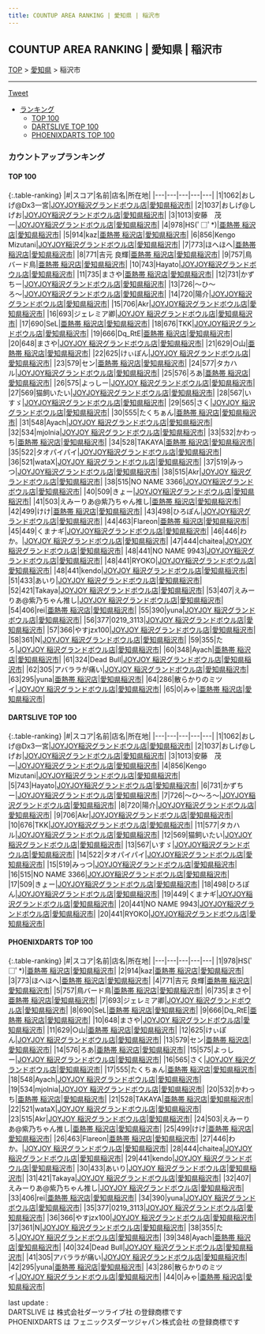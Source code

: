 ```yaml
---
title: COUNTUP AREA RANKING | 愛知県 | 稲沢市
---
```

## COUNTUP AREA RANKING | 愛知県 | 稲沢市

[TOP](/darts/rank/) > [愛知県](/darts/rank/愛知県/) > 稲沢市

___

<a href="https://twitter.com/share?ref_src=twsrc%5Etfw" data-text="COUNTUP AREA RANKING | 愛知県稲沢市" class="twitter-share-button" data-hashtags="DARTSLIVE,PHOENIXDARTS,darts,ダーツ" data-show-count="false">Tweet</a>

* [ランキング](#カウントアップランキング)
    * [TOP 100](#top-100)
    * [DARTSLIVE TOP 100](#dartslive-top-100)
    * [PHOENIXDARTS TOP 100](#phoenixdarts-top-100)

### カウントアップランキング

#### TOP 100



{:.table-ranking}
|#|スコア|名前|店名|所在地|
|---|---|---|---|---|
|1|1062|<span class="rank-name-dl">おしげ@Dx3一宮</span>|<a href="https://search.dartslive.com/jp/shop/3da6aa97cb5b44edfec1ae84bb28bd87">JOYJOY稲沢グランドボウル店</a>|<a href="/darts/rank/愛知県/稲沢市">愛知県稲沢市</a>|
|2|1037|<span class="rank-name-dl">おしげ@しげお</span>|<a href="https://search.dartslive.com/jp/shop/3da6aa97cb5b44edfec1ae84bb28bd87">JOYJOY稲沢グランドボウル店</a>|<a href="/darts/rank/愛知県/稲沢市">愛知県稲沢市</a>|
|3|1013|<span class="rank-name-dl">安藤　茂一</span>|<a href="https://search.dartslive.com/jp/shop/3da6aa97cb5b44edfec1ae84bb28bd87">JOYJOY稲沢グランドボウル店</a>|<a href="/darts/rank/愛知県/稲沢市">愛知県稲沢市</a>|
|4|978|<span class="rank-name-pd">HS(ﾟ□ﾟ*)</span>|<a href="https://vs.phoenixdarts.com/jp/shop/shopDetailInfo/s_8057?s_seq=8057">亜熱帯 稲沢店</a>|<a href="/darts/rank/愛知県/稲沢市">愛知県稲沢市</a>|
|5|914|<span class="rank-name-pd">kaz</span>|<a href="https://vs.phoenixdarts.com/jp/shop/shopDetailInfo/s_8057?s_seq=8057">亜熱帯 稲沢店</a>|<a href="/darts/rank/愛知県/稲沢市">愛知県稲沢市</a>|
|6|856|<span class="rank-name-dl">Kengo Mizutani</span>|<a href="https://search.dartslive.com/jp/shop/3da6aa97cb5b44edfec1ae84bb28bd87">JOYJOY稲沢グランドボウル店</a>|<a href="/darts/rank/愛知県/稲沢市">愛知県稲沢市</a>|
|7|773|<span class="rank-name-pd">ほへほへ</span>|<a href="https://vs.phoenixdarts.com/jp/shop/shopDetailInfo/s_8057?s_seq=8057">亜熱帯 稲沢店</a>|<a href="/darts/rank/愛知県/稲沢市">愛知県稲沢市</a>|
|8|771|<span class="rank-name-pd">吉元 良輝</span>|<a href="https://vs.phoenixdarts.com/jp/shop/shopDetailInfo/s_8057?s_seq=8057">亜熱帯 稲沢店</a>|<a href="/darts/rank/愛知県/稲沢市">愛知県稲沢市</a>|
|9|757|<span class="rank-name-pd">鳥バード鳥</span>|<a href="https://vs.phoenixdarts.com/jp/shop/shopDetailInfo/s_8057?s_seq=8057">亜熱帯 稲沢店</a>|<a href="/darts/rank/愛知県/稲沢市">愛知県稲沢市</a>|
|10|743|<span class="rank-name-dl">Hayato</span>|<a href="https://search.dartslive.com/jp/shop/3da6aa97cb5b44edfec1ae84bb28bd87">JOYJOY稲沢グランドボウル店</a>|<a href="/darts/rank/愛知県/稲沢市">愛知県稲沢市</a>|
|11|735|<span class="rank-name-pd">まさや</span>|<a href="https://vs.phoenixdarts.com/jp/shop/shopDetailInfo/s_8057?s_seq=8057">亜熱帯 稲沢店</a>|<a href="/darts/rank/愛知県/稲沢市">愛知県稲沢市</a>|
|12|731|<span class="rank-name-dl">かずちー</span>|<a href="https://search.dartslive.com/jp/shop/3da6aa97cb5b44edfec1ae84bb28bd87">JOYJOY稲沢グランドボウル店</a>|<a href="/darts/rank/愛知県/稲沢市">愛知県稲沢市</a>|
|13|726|<span class="rank-name-dl">〜ひ〜ろ〜</span>|<a href="https://search.dartslive.com/jp/shop/3da6aa97cb5b44edfec1ae84bb28bd87">JOYJOY稲沢グランドボウル店</a>|<a href="/darts/rank/愛知県/稲沢市">愛知県稲沢市</a>|
|14|720|<span class="rank-name-dl">陽介</span>|<a href="https://search.dartslive.com/jp/shop/3da6aa97cb5b44edfec1ae84bb28bd87">JOYJOY稲沢グランドボウル店</a>|<a href="/darts/rank/愛知県/稲沢市">愛知県稲沢市</a>|
|15|706|<span class="rank-name-dl">Akr</span>|<a href="https://search.dartslive.com/jp/shop/3da6aa97cb5b44edfec1ae84bb28bd87">JOYJOY稲沢グランドボウル店</a>|<a href="/darts/rank/愛知県/稲沢市">愛知県稲沢市</a>|
|16|693|<span class="rank-name-pd">ジェレミア卿</span>|<a href="https://vs.phoenixdarts.com/jp/shop/shopDetailInfo/s_6507?s_seq=6507">JOYJOY 稲沢グランドボウル店</a>|<a href="/darts/rank/愛知県/稲沢市">愛知県稲沢市</a>|
|17|690|<span class="rank-name-pd">SeL</span>|<a href="https://vs.phoenixdarts.com/jp/shop/shopDetailInfo/s_8057?s_seq=8057">亜熱帯 稲沢店</a>|<a href="/darts/rank/愛知県/稲沢市">愛知県稲沢市</a>|
|18|676|<span class="rank-name-dl">TKK</span>|<a href="https://search.dartslive.com/jp/shop/3da6aa97cb5b44edfec1ae84bb28bd87">JOYJOY稲沢グランドボウル店</a>|<a href="/darts/rank/愛知県/稲沢市">愛知県稲沢市</a>|
|19|666|<span class="rank-name-pd">Dq_RtE</span>|<a href="https://vs.phoenixdarts.com/jp/shop/shopDetailInfo/s_8057?s_seq=8057">亜熱帯 稲沢店</a>|<a href="/darts/rank/愛知県/稲沢市">愛知県稲沢市</a>|
|20|648|<span class="rank-name-pd">まさや</span>|<a href="https://vs.phoenixdarts.com/jp/shop/shopDetailInfo/s_6507?s_seq=6507">JOYJOY 稲沢グランドボウル店</a>|<a href="/darts/rank/愛知県/稲沢市">愛知県稲沢市</a>|
|21|629|<span class="rank-name-pd">○山</span>|<a href="https://vs.phoenixdarts.com/jp/shop/shopDetailInfo/s_8057?s_seq=8057">亜熱帯 稲沢店</a>|<a href="/darts/rank/愛知県/稲沢市">愛知県稲沢市</a>|
|22|625|<span class="rank-name-pd">けぃぽん</span>|<a href="https://vs.phoenixdarts.com/jp/shop/shopDetailInfo/s_6507?s_seq=6507">JOYJOY 稲沢グランドボウル店</a>|<a href="/darts/rank/愛知県/稲沢市">愛知県稲沢市</a>|
|23|579|<span class="rank-name-pd">セン</span>|<a href="https://vs.phoenixdarts.com/jp/shop/shopDetailInfo/s_8057?s_seq=8057">亜熱帯 稲沢店</a>|<a href="/darts/rank/愛知県/稲沢市">愛知県稲沢市</a>|
|24|577|<span class="rank-name-dl">タカハル</span>|<a href="https://search.dartslive.com/jp/shop/3da6aa97cb5b44edfec1ae84bb28bd87">JOYJOY稲沢グランドボウル店</a>|<a href="/darts/rank/愛知県/稲沢市">愛知県稲沢市</a>|
|25|576|<span class="rank-name-pd">ろあ</span>|<a href="https://vs.phoenixdarts.com/jp/shop/shopDetailInfo/s_8057?s_seq=8057">亜熱帯 稲沢店</a>|<a href="/darts/rank/愛知県/稲沢市">愛知県稲沢市</a>|
|26|575|<span class="rank-name-pd">よっしー</span>|<a href="https://vs.phoenixdarts.com/jp/shop/shopDetailInfo/s_6507?s_seq=6507">JOYJOY 稲沢グランドボウル店</a>|<a href="/darts/rank/愛知県/稲沢市">愛知県稲沢市</a>|
|27|569|<span class="rank-name-dl">猫飼いたい</span>|<a href="https://search.dartslive.com/jp/shop/3da6aa97cb5b44edfec1ae84bb28bd87">JOYJOY稲沢グランドボウル店</a>|<a href="/darts/rank/愛知県/稲沢市">愛知県稲沢市</a>|
|28|567|<span class="rank-name-dl">いすゞ</span>|<a href="https://search.dartslive.com/jp/shop/3da6aa97cb5b44edfec1ae84bb28bd87">JOYJOY稲沢グランドボウル店</a>|<a href="/darts/rank/愛知県/稲沢市">愛知県稲沢市</a>|
|29|565|<span class="rank-name-pd">さく</span>|<a href="https://vs.phoenixdarts.com/jp/shop/shopDetailInfo/s_6507?s_seq=6507">JOYJOY 稲沢グランドボウル店</a>|<a href="/darts/rank/愛知県/稲沢市">愛知県稲沢市</a>|
|30|555|<span class="rank-name-pd">たくちぁん</span>|<a href="https://vs.phoenixdarts.com/jp/shop/shopDetailInfo/s_8057?s_seq=8057">亜熱帯 稲沢店</a>|<a href="/darts/rank/愛知県/稲沢市">愛知県稲沢市</a>|
|31|548|<span class="rank-name-pd">Ayach</span>|<a href="https://vs.phoenixdarts.com/jp/shop/shopDetailInfo/s_6507?s_seq=6507">JOYJOY 稲沢グランドボウル店</a>|<a href="/darts/rank/愛知県/稲沢市">愛知県稲沢市</a>|
|32|534|<span class="rank-name-pd">mjolnia</span>|<a href="https://vs.phoenixdarts.com/jp/shop/shopDetailInfo/s_6507?s_seq=6507">JOYJOY 稲沢グランドボウル店</a>|<a href="/darts/rank/愛知県/稲沢市">愛知県稲沢市</a>|
|33|532|<span class="rank-name-pd">かわっち</span>|<a href="https://vs.phoenixdarts.com/jp/shop/shopDetailInfo/s_8057?s_seq=8057">亜熱帯 稲沢店</a>|<a href="/darts/rank/愛知県/稲沢市">愛知県稲沢市</a>|
|34|528|<span class="rank-name-pd">TAKAYA</span>|<a href="https://vs.phoenixdarts.com/jp/shop/shopDetailInfo/s_8057?s_seq=8057">亜熱帯 稲沢店</a>|<a href="/darts/rank/愛知県/稲沢市">愛知県稲沢市</a>|
|35|522|<span class="rank-name-dl">タオパイパイ</span>|<a href="https://search.dartslive.com/jp/shop/3da6aa97cb5b44edfec1ae84bb28bd87">JOYJOY稲沢グランドボウル店</a>|<a href="/darts/rank/愛知県/稲沢市">愛知県稲沢市</a>|
|36|521|<span class="rank-name-pd">wataX</span>|<a href="https://vs.phoenixdarts.com/jp/shop/shopDetailInfo/s_6507?s_seq=6507">JOYJOY 稲沢グランドボウル店</a>|<a href="/darts/rank/愛知県/稲沢市">愛知県稲沢市</a>|
|37|519|<span class="rank-name-dl">みっつ</span>|<a href="https://search.dartslive.com/jp/shop/3da6aa97cb5b44edfec1ae84bb28bd87">JOYJOY稲沢グランドボウル店</a>|<a href="/darts/rank/愛知県/稲沢市">愛知県稲沢市</a>|
|38|515|<span class="rank-name-pd">Akr</span>|<a href="https://vs.phoenixdarts.com/jp/shop/shopDetailInfo/s_6507?s_seq=6507">JOYJOY 稲沢グランドボウル店</a>|<a href="/darts/rank/愛知県/稲沢市">愛知県稲沢市</a>|
|38|515|<span class="rank-name-dl">NO NAME 3366</span>|<a href="https://search.dartslive.com/jp/shop/3da6aa97cb5b44edfec1ae84bb28bd87">JOYJOY稲沢グランドボウル店</a>|<a href="/darts/rank/愛知県/稲沢市">愛知県稲沢市</a>|
|40|509|<span class="rank-name-dl">きょー</span>|<a href="https://search.dartslive.com/jp/shop/3da6aa97cb5b44edfec1ae84bb28bd87">JOYJOY稲沢グランドボウル店</a>|<a href="/darts/rank/愛知県/稲沢市">愛知県稲沢市</a>|
|41|503|<span class="rank-name-pd">えみーりあ@紫乃ちゃん推し</span>|<a href="https://vs.phoenixdarts.com/jp/shop/shopDetailInfo/s_8057?s_seq=8057">亜熱帯 稲沢店</a>|<a href="/darts/rank/愛知県/稲沢市">愛知県稲沢市</a>|
|42|499|<span class="rank-name-pd">けけ</span>|<a href="https://vs.phoenixdarts.com/jp/shop/shopDetailInfo/s_8057?s_seq=8057">亜熱帯 稲沢店</a>|<a href="/darts/rank/愛知県/稲沢市">愛知県稲沢市</a>|
|43|498|<span class="rank-name-dl">ひろぽん</span>|<a href="https://search.dartslive.com/jp/shop/3da6aa97cb5b44edfec1ae84bb28bd87">JOYJOY稲沢グランドボウル店</a>|<a href="/darts/rank/愛知県/稲沢市">愛知県稲沢市</a>|
|44|463|<span class="rank-name-pd">Flareon</span>|<a href="https://vs.phoenixdarts.com/jp/shop/shopDetailInfo/s_8057?s_seq=8057">亜熱帯 稲沢店</a>|<a href="/darts/rank/愛知県/稲沢市">愛知県稲沢市</a>|
|45|449|<span class="rank-name-dl">くまナギ</span>|<a href="https://search.dartslive.com/jp/shop/3da6aa97cb5b44edfec1ae84bb28bd87">JOYJOY稲沢グランドボウル店</a>|<a href="/darts/rank/愛知県/稲沢市">愛知県稲沢市</a>|
|46|446|<span class="rank-name-pd">わか。</span>|<a href="https://vs.phoenixdarts.com/jp/shop/shopDetailInfo/s_6507?s_seq=6507">JOYJOY 稲沢グランドボウル店</a>|<a href="/darts/rank/愛知県/稲沢市">愛知県稲沢市</a>|
|47|444|<span class="rank-name-pd">chaitea</span>|<a href="https://vs.phoenixdarts.com/jp/shop/shopDetailInfo/s_6507?s_seq=6507">JOYJOY 稲沢グランドボウル店</a>|<a href="/darts/rank/愛知県/稲沢市">愛知県稲沢市</a>|
|48|441|<span class="rank-name-dl">NO NAME 9943</span>|<a href="https://search.dartslive.com/jp/shop/3da6aa97cb5b44edfec1ae84bb28bd87">JOYJOY稲沢グランドボウル店</a>|<a href="/darts/rank/愛知県/稲沢市">愛知県稲沢市</a>|
|48|441|<span class="rank-name-dl">RYOKO</span>|<a href="https://search.dartslive.com/jp/shop/3da6aa97cb5b44edfec1ae84bb28bd87">JOYJOY稲沢グランドボウル店</a>|<a href="/darts/rank/愛知県/稲沢市">愛知県稲沢市</a>|
|48|441|<span class="rank-name-pd">kendo</span>|<a href="https://vs.phoenixdarts.com/jp/shop/shopDetailInfo/s_6507?s_seq=6507">JOYJOY 稲沢グランドボウル店</a>|<a href="/darts/rank/愛知県/稲沢市">愛知県稲沢市</a>|
|51|433|<span class="rank-name-pd">あいり</span>|<a href="https://vs.phoenixdarts.com/jp/shop/shopDetailInfo/s_6507?s_seq=6507">JOYJOY 稲沢グランドボウル店</a>|<a href="/darts/rank/愛知県/稲沢市">愛知県稲沢市</a>|
|52|421|<span class="rank-name-pd">Takaya</span>|<a href="https://vs.phoenixdarts.com/jp/shop/shopDetailInfo/s_6507?s_seq=6507">JOYJOY 稲沢グランドボウル店</a>|<a href="/darts/rank/愛知県/稲沢市">愛知県稲沢市</a>|
|53|407|<span class="rank-name-pd">えみーりあ@紫乃ちゃん推し</span>|<a href="https://vs.phoenixdarts.com/jp/shop/shopDetailInfo/s_6507?s_seq=6507">JOYJOY 稲沢グランドボウル店</a>|<a href="/darts/rank/愛知県/稲沢市">愛知県稲沢市</a>|
|54|406|<span class="rank-name-pd">rei</span>|<a href="https://vs.phoenixdarts.com/jp/shop/shopDetailInfo/s_8057?s_seq=8057">亜熱帯 稲沢店</a>|<a href="/darts/rank/愛知県/稲沢市">愛知県稲沢市</a>|
|55|390|<span class="rank-name-pd">yuna</span>|<a href="https://vs.phoenixdarts.com/jp/shop/shopDetailInfo/s_6507?s_seq=6507">JOYJOY 稲沢グランドボウル店</a>|<a href="/darts/rank/愛知県/稲沢市">愛知県稲沢市</a>|
|56|377|<span class="rank-name-pd">0219_3113</span>|<a href="https://vs.phoenixdarts.com/jp/shop/shopDetailInfo/s_6507?s_seq=6507">JOYJOY 稲沢グランドボウル店</a>|<a href="/darts/rank/愛知県/稲沢市">愛知県稲沢市</a>|
|57|366|<span class="rank-name-pd">やすjzx100</span>|<a href="https://vs.phoenixdarts.com/jp/shop/shopDetailInfo/s_6507?s_seq=6507">JOYJOY 稲沢グランドボウル店</a>|<a href="/darts/rank/愛知県/稲沢市">愛知県稲沢市</a>|
|58|361|<span class="rank-name-pd">N</span>|<a href="https://vs.phoenixdarts.com/jp/shop/shopDetailInfo/s_6507?s_seq=6507">JOYJOY 稲沢グランドボウル店</a>|<a href="/darts/rank/愛知県/稲沢市">愛知県稲沢市</a>|
|59|355|<span class="rank-name-pd">たろ</span>|<a href="https://vs.phoenixdarts.com/jp/shop/shopDetailInfo/s_6507?s_seq=6507">JOYJOY 稲沢グランドボウル店</a>|<a href="/darts/rank/愛知県/稲沢市">愛知県稲沢市</a>|
|60|348|<span class="rank-name-pd">Ayach</span>|<a href="https://vs.phoenixdarts.com/jp/shop/shopDetailInfo/s_8057?s_seq=8057">亜熱帯 稲沢店</a>|<a href="/darts/rank/愛知県/稲沢市">愛知県稲沢市</a>|
|61|324|<span class="rank-name-pd">Dead Bull</span>|<a href="https://vs.phoenixdarts.com/jp/shop/shopDetailInfo/s_6507?s_seq=6507">JOYJOY 稲沢グランドボウル店</a>|<a href="/darts/rank/愛知県/稲沢市">愛知県稲沢市</a>|
|62|305|<span class="rank-name-pd">アバララが痛い</span>|<a href="https://vs.phoenixdarts.com/jp/shop/shopDetailInfo/s_6507?s_seq=6507">JOYJOY 稲沢グランドボウル店</a>|<a href="/darts/rank/愛知県/稲沢市">愛知県稲沢市</a>|
|63|295|<span class="rank-name-pd">yuna</span>|<a href="https://vs.phoenixdarts.com/jp/shop/shopDetailInfo/s_8057?s_seq=8057">亜熱帯 稲沢店</a>|<a href="/darts/rank/愛知県/稲沢市">愛知県稲沢市</a>|
|64|286|<span class="rank-name-pd">散らかりのミツイ</span>|<a href="https://vs.phoenixdarts.com/jp/shop/shopDetailInfo/s_6507?s_seq=6507">JOYJOY 稲沢グランドボウル店</a>|<a href="/darts/rank/愛知県/稲沢市">愛知県稲沢市</a>|
|65|0|<span class="rank-name-pd">みゃ</span>|<a href="https://vs.phoenixdarts.com/jp/shop/shopDetailInfo/s_8057?s_seq=8057">亜熱帯 稲沢店</a>|<a href="/darts/rank/愛知県/稲沢市">愛知県稲沢市</a>|


#### DARTSLIVE TOP 100



{:.table-ranking}
|#|スコア|名前|店名|所在地|
|---|---|---|---|---|
|1|1062|<span class="rank-name-dl">おしげ@Dx3一宮</span>|<a href="https://search.dartslive.com/jp/shop/3da6aa97cb5b44edfec1ae84bb28bd87">JOYJOY稲沢グランドボウル店</a>|<a href="/darts/rank/愛知県/稲沢市">愛知県稲沢市</a>|
|2|1037|<span class="rank-name-dl">おしげ@しげお</span>|<a href="https://search.dartslive.com/jp/shop/3da6aa97cb5b44edfec1ae84bb28bd87">JOYJOY稲沢グランドボウル店</a>|<a href="/darts/rank/愛知県/稲沢市">愛知県稲沢市</a>|
|3|1013|<span class="rank-name-dl">安藤　茂一</span>|<a href="https://search.dartslive.com/jp/shop/3da6aa97cb5b44edfec1ae84bb28bd87">JOYJOY稲沢グランドボウル店</a>|<a href="/darts/rank/愛知県/稲沢市">愛知県稲沢市</a>|
|4|856|<span class="rank-name-dl">Kengo Mizutani</span>|<a href="https://search.dartslive.com/jp/shop/3da6aa97cb5b44edfec1ae84bb28bd87">JOYJOY稲沢グランドボウル店</a>|<a href="/darts/rank/愛知県/稲沢市">愛知県稲沢市</a>|
|5|743|<span class="rank-name-dl">Hayato</span>|<a href="https://search.dartslive.com/jp/shop/3da6aa97cb5b44edfec1ae84bb28bd87">JOYJOY稲沢グランドボウル店</a>|<a href="/darts/rank/愛知県/稲沢市">愛知県稲沢市</a>|
|6|731|<span class="rank-name-dl">かずちー</span>|<a href="https://search.dartslive.com/jp/shop/3da6aa97cb5b44edfec1ae84bb28bd87">JOYJOY稲沢グランドボウル店</a>|<a href="/darts/rank/愛知県/稲沢市">愛知県稲沢市</a>|
|7|726|<span class="rank-name-dl">〜ひ〜ろ〜</span>|<a href="https://search.dartslive.com/jp/shop/3da6aa97cb5b44edfec1ae84bb28bd87">JOYJOY稲沢グランドボウル店</a>|<a href="/darts/rank/愛知県/稲沢市">愛知県稲沢市</a>|
|8|720|<span class="rank-name-dl">陽介</span>|<a href="https://search.dartslive.com/jp/shop/3da6aa97cb5b44edfec1ae84bb28bd87">JOYJOY稲沢グランドボウル店</a>|<a href="/darts/rank/愛知県/稲沢市">愛知県稲沢市</a>|
|9|706|<span class="rank-name-dl">Akr</span>|<a href="https://search.dartslive.com/jp/shop/3da6aa97cb5b44edfec1ae84bb28bd87">JOYJOY稲沢グランドボウル店</a>|<a href="/darts/rank/愛知県/稲沢市">愛知県稲沢市</a>|
|10|676|<span class="rank-name-dl">TKK</span>|<a href="https://search.dartslive.com/jp/shop/3da6aa97cb5b44edfec1ae84bb28bd87">JOYJOY稲沢グランドボウル店</a>|<a href="/darts/rank/愛知県/稲沢市">愛知県稲沢市</a>|
|11|577|<span class="rank-name-dl">タカハル</span>|<a href="https://search.dartslive.com/jp/shop/3da6aa97cb5b44edfec1ae84bb28bd87">JOYJOY稲沢グランドボウル店</a>|<a href="/darts/rank/愛知県/稲沢市">愛知県稲沢市</a>|
|12|569|<span class="rank-name-dl">猫飼いたい</span>|<a href="https://search.dartslive.com/jp/shop/3da6aa97cb5b44edfec1ae84bb28bd87">JOYJOY稲沢グランドボウル店</a>|<a href="/darts/rank/愛知県/稲沢市">愛知県稲沢市</a>|
|13|567|<span class="rank-name-dl">いすゞ</span>|<a href="https://search.dartslive.com/jp/shop/3da6aa97cb5b44edfec1ae84bb28bd87">JOYJOY稲沢グランドボウル店</a>|<a href="/darts/rank/愛知県/稲沢市">愛知県稲沢市</a>|
|14|522|<span class="rank-name-dl">タオパイパイ</span>|<a href="https://search.dartslive.com/jp/shop/3da6aa97cb5b44edfec1ae84bb28bd87">JOYJOY稲沢グランドボウル店</a>|<a href="/darts/rank/愛知県/稲沢市">愛知県稲沢市</a>|
|15|519|<span class="rank-name-dl">みっつ</span>|<a href="https://search.dartslive.com/jp/shop/3da6aa97cb5b44edfec1ae84bb28bd87">JOYJOY稲沢グランドボウル店</a>|<a href="/darts/rank/愛知県/稲沢市">愛知県稲沢市</a>|
|16|515|<span class="rank-name-dl">NO NAME 3366</span>|<a href="https://search.dartslive.com/jp/shop/3da6aa97cb5b44edfec1ae84bb28bd87">JOYJOY稲沢グランドボウル店</a>|<a href="/darts/rank/愛知県/稲沢市">愛知県稲沢市</a>|
|17|509|<span class="rank-name-dl">きょー</span>|<a href="https://search.dartslive.com/jp/shop/3da6aa97cb5b44edfec1ae84bb28bd87">JOYJOY稲沢グランドボウル店</a>|<a href="/darts/rank/愛知県/稲沢市">愛知県稲沢市</a>|
|18|498|<span class="rank-name-dl">ひろぽん</span>|<a href="https://search.dartslive.com/jp/shop/3da6aa97cb5b44edfec1ae84bb28bd87">JOYJOY稲沢グランドボウル店</a>|<a href="/darts/rank/愛知県/稲沢市">愛知県稲沢市</a>|
|19|449|<span class="rank-name-dl">くまナギ</span>|<a href="https://search.dartslive.com/jp/shop/3da6aa97cb5b44edfec1ae84bb28bd87">JOYJOY稲沢グランドボウル店</a>|<a href="/darts/rank/愛知県/稲沢市">愛知県稲沢市</a>|
|20|441|<span class="rank-name-dl">NO NAME 9943</span>|<a href="https://search.dartslive.com/jp/shop/3da6aa97cb5b44edfec1ae84bb28bd87">JOYJOY稲沢グランドボウル店</a>|<a href="/darts/rank/愛知県/稲沢市">愛知県稲沢市</a>|
|20|441|<span class="rank-name-dl">RYOKO</span>|<a href="https://search.dartslive.com/jp/shop/3da6aa97cb5b44edfec1ae84bb28bd87">JOYJOY稲沢グランドボウル店</a>|<a href="/darts/rank/愛知県/稲沢市">愛知県稲沢市</a>|


#### PHOENIXDARTS TOP 100



{:.table-ranking}
|#|スコア|名前|店名|所在地|
|---|---|---|---|---|
|1|978|<span class="rank-name-pd">HS(ﾟ□ﾟ*)</span>|<a href="https://vs.phoenixdarts.com/jp/shop/shopDetailInfo/s_8057?s_seq=8057">亜熱帯 稲沢店</a>|<a href="/darts/rank/愛知県/稲沢市">愛知県稲沢市</a>|
|2|914|<span class="rank-name-pd">kaz</span>|<a href="https://vs.phoenixdarts.com/jp/shop/shopDetailInfo/s_8057?s_seq=8057">亜熱帯 稲沢店</a>|<a href="/darts/rank/愛知県/稲沢市">愛知県稲沢市</a>|
|3|773|<span class="rank-name-pd">ほへほへ</span>|<a href="https://vs.phoenixdarts.com/jp/shop/shopDetailInfo/s_8057?s_seq=8057">亜熱帯 稲沢店</a>|<a href="/darts/rank/愛知県/稲沢市">愛知県稲沢市</a>|
|4|771|<span class="rank-name-pd">吉元 良輝</span>|<a href="https://vs.phoenixdarts.com/jp/shop/shopDetailInfo/s_8057?s_seq=8057">亜熱帯 稲沢店</a>|<a href="/darts/rank/愛知県/稲沢市">愛知県稲沢市</a>|
|5|757|<span class="rank-name-pd">鳥バード鳥</span>|<a href="https://vs.phoenixdarts.com/jp/shop/shopDetailInfo/s_8057?s_seq=8057">亜熱帯 稲沢店</a>|<a href="/darts/rank/愛知県/稲沢市">愛知県稲沢市</a>|
|6|735|<span class="rank-name-pd">まさや</span>|<a href="https://vs.phoenixdarts.com/jp/shop/shopDetailInfo/s_8057?s_seq=8057">亜熱帯 稲沢店</a>|<a href="/darts/rank/愛知県/稲沢市">愛知県稲沢市</a>|
|7|693|<span class="rank-name-pd">ジェレミア卿</span>|<a href="https://vs.phoenixdarts.com/jp/shop/shopDetailInfo/s_6507?s_seq=6507">JOYJOY 稲沢グランドボウル店</a>|<a href="/darts/rank/愛知県/稲沢市">愛知県稲沢市</a>|
|8|690|<span class="rank-name-pd">SeL</span>|<a href="https://vs.phoenixdarts.com/jp/shop/shopDetailInfo/s_8057?s_seq=8057">亜熱帯 稲沢店</a>|<a href="/darts/rank/愛知県/稲沢市">愛知県稲沢市</a>|
|9|666|<span class="rank-name-pd">Dq_RtE</span>|<a href="https://vs.phoenixdarts.com/jp/shop/shopDetailInfo/s_8057?s_seq=8057">亜熱帯 稲沢店</a>|<a href="/darts/rank/愛知県/稲沢市">愛知県稲沢市</a>|
|10|648|<span class="rank-name-pd">まさや</span>|<a href="https://vs.phoenixdarts.com/jp/shop/shopDetailInfo/s_6507?s_seq=6507">JOYJOY 稲沢グランドボウル店</a>|<a href="/darts/rank/愛知県/稲沢市">愛知県稲沢市</a>|
|11|629|<span class="rank-name-pd">○山</span>|<a href="https://vs.phoenixdarts.com/jp/shop/shopDetailInfo/s_8057?s_seq=8057">亜熱帯 稲沢店</a>|<a href="/darts/rank/愛知県/稲沢市">愛知県稲沢市</a>|
|12|625|<span class="rank-name-pd">けぃぽん</span>|<a href="https://vs.phoenixdarts.com/jp/shop/shopDetailInfo/s_6507?s_seq=6507">JOYJOY 稲沢グランドボウル店</a>|<a href="/darts/rank/愛知県/稲沢市">愛知県稲沢市</a>|
|13|579|<span class="rank-name-pd">セン</span>|<a href="https://vs.phoenixdarts.com/jp/shop/shopDetailInfo/s_8057?s_seq=8057">亜熱帯 稲沢店</a>|<a href="/darts/rank/愛知県/稲沢市">愛知県稲沢市</a>|
|14|576|<span class="rank-name-pd">ろあ</span>|<a href="https://vs.phoenixdarts.com/jp/shop/shopDetailInfo/s_8057?s_seq=8057">亜熱帯 稲沢店</a>|<a href="/darts/rank/愛知県/稲沢市">愛知県稲沢市</a>|
|15|575|<span class="rank-name-pd">よっしー</span>|<a href="https://vs.phoenixdarts.com/jp/shop/shopDetailInfo/s_6507?s_seq=6507">JOYJOY 稲沢グランドボウル店</a>|<a href="/darts/rank/愛知県/稲沢市">愛知県稲沢市</a>|
|16|565|<span class="rank-name-pd">さく</span>|<a href="https://vs.phoenixdarts.com/jp/shop/shopDetailInfo/s_6507?s_seq=6507">JOYJOY 稲沢グランドボウル店</a>|<a href="/darts/rank/愛知県/稲沢市">愛知県稲沢市</a>|
|17|555|<span class="rank-name-pd">たくちぁん</span>|<a href="https://vs.phoenixdarts.com/jp/shop/shopDetailInfo/s_8057?s_seq=8057">亜熱帯 稲沢店</a>|<a href="/darts/rank/愛知県/稲沢市">愛知県稲沢市</a>|
|18|548|<span class="rank-name-pd">Ayach</span>|<a href="https://vs.phoenixdarts.com/jp/shop/shopDetailInfo/s_6507?s_seq=6507">JOYJOY 稲沢グランドボウル店</a>|<a href="/darts/rank/愛知県/稲沢市">愛知県稲沢市</a>|
|19|534|<span class="rank-name-pd">mjolnia</span>|<a href="https://vs.phoenixdarts.com/jp/shop/shopDetailInfo/s_6507?s_seq=6507">JOYJOY 稲沢グランドボウル店</a>|<a href="/darts/rank/愛知県/稲沢市">愛知県稲沢市</a>|
|20|532|<span class="rank-name-pd">かわっち</span>|<a href="https://vs.phoenixdarts.com/jp/shop/shopDetailInfo/s_8057?s_seq=8057">亜熱帯 稲沢店</a>|<a href="/darts/rank/愛知県/稲沢市">愛知県稲沢市</a>|
|21|528|<span class="rank-name-pd">TAKAYA</span>|<a href="https://vs.phoenixdarts.com/jp/shop/shopDetailInfo/s_8057?s_seq=8057">亜熱帯 稲沢店</a>|<a href="/darts/rank/愛知県/稲沢市">愛知県稲沢市</a>|
|22|521|<span class="rank-name-pd">wataX</span>|<a href="https://vs.phoenixdarts.com/jp/shop/shopDetailInfo/s_6507?s_seq=6507">JOYJOY 稲沢グランドボウル店</a>|<a href="/darts/rank/愛知県/稲沢市">愛知県稲沢市</a>|
|23|515|<span class="rank-name-pd">Akr</span>|<a href="https://vs.phoenixdarts.com/jp/shop/shopDetailInfo/s_6507?s_seq=6507">JOYJOY 稲沢グランドボウル店</a>|<a href="/darts/rank/愛知県/稲沢市">愛知県稲沢市</a>|
|24|503|<span class="rank-name-pd">えみーりあ@紫乃ちゃん推し</span>|<a href="https://vs.phoenixdarts.com/jp/shop/shopDetailInfo/s_8057?s_seq=8057">亜熱帯 稲沢店</a>|<a href="/darts/rank/愛知県/稲沢市">愛知県稲沢市</a>|
|25|499|<span class="rank-name-pd">けけ</span>|<a href="https://vs.phoenixdarts.com/jp/shop/shopDetailInfo/s_8057?s_seq=8057">亜熱帯 稲沢店</a>|<a href="/darts/rank/愛知県/稲沢市">愛知県稲沢市</a>|
|26|463|<span class="rank-name-pd">Flareon</span>|<a href="https://vs.phoenixdarts.com/jp/shop/shopDetailInfo/s_8057?s_seq=8057">亜熱帯 稲沢店</a>|<a href="/darts/rank/愛知県/稲沢市">愛知県稲沢市</a>|
|27|446|<span class="rank-name-pd">わか。</span>|<a href="https://vs.phoenixdarts.com/jp/shop/shopDetailInfo/s_6507?s_seq=6507">JOYJOY 稲沢グランドボウル店</a>|<a href="/darts/rank/愛知県/稲沢市">愛知県稲沢市</a>|
|28|444|<span class="rank-name-pd">chaitea</span>|<a href="https://vs.phoenixdarts.com/jp/shop/shopDetailInfo/s_6507?s_seq=6507">JOYJOY 稲沢グランドボウル店</a>|<a href="/darts/rank/愛知県/稲沢市">愛知県稲沢市</a>|
|29|441|<span class="rank-name-pd">kendo</span>|<a href="https://vs.phoenixdarts.com/jp/shop/shopDetailInfo/s_6507?s_seq=6507">JOYJOY 稲沢グランドボウル店</a>|<a href="/darts/rank/愛知県/稲沢市">愛知県稲沢市</a>|
|30|433|<span class="rank-name-pd">あいり</span>|<a href="https://vs.phoenixdarts.com/jp/shop/shopDetailInfo/s_6507?s_seq=6507">JOYJOY 稲沢グランドボウル店</a>|<a href="/darts/rank/愛知県/稲沢市">愛知県稲沢市</a>|
|31|421|<span class="rank-name-pd">Takaya</span>|<a href="https://vs.phoenixdarts.com/jp/shop/shopDetailInfo/s_6507?s_seq=6507">JOYJOY 稲沢グランドボウル店</a>|<a href="/darts/rank/愛知県/稲沢市">愛知県稲沢市</a>|
|32|407|<span class="rank-name-pd">えみーりあ@紫乃ちゃん推し</span>|<a href="https://vs.phoenixdarts.com/jp/shop/shopDetailInfo/s_6507?s_seq=6507">JOYJOY 稲沢グランドボウル店</a>|<a href="/darts/rank/愛知県/稲沢市">愛知県稲沢市</a>|
|33|406|<span class="rank-name-pd">rei</span>|<a href="https://vs.phoenixdarts.com/jp/shop/shopDetailInfo/s_8057?s_seq=8057">亜熱帯 稲沢店</a>|<a href="/darts/rank/愛知県/稲沢市">愛知県稲沢市</a>|
|34|390|<span class="rank-name-pd">yuna</span>|<a href="https://vs.phoenixdarts.com/jp/shop/shopDetailInfo/s_6507?s_seq=6507">JOYJOY 稲沢グランドボウル店</a>|<a href="/darts/rank/愛知県/稲沢市">愛知県稲沢市</a>|
|35|377|<span class="rank-name-pd">0219_3113</span>|<a href="https://vs.phoenixdarts.com/jp/shop/shopDetailInfo/s_6507?s_seq=6507">JOYJOY 稲沢グランドボウル店</a>|<a href="/darts/rank/愛知県/稲沢市">愛知県稲沢市</a>|
|36|366|<span class="rank-name-pd">やすjzx100</span>|<a href="https://vs.phoenixdarts.com/jp/shop/shopDetailInfo/s_6507?s_seq=6507">JOYJOY 稲沢グランドボウル店</a>|<a href="/darts/rank/愛知県/稲沢市">愛知県稲沢市</a>|
|37|361|<span class="rank-name-pd">N</span>|<a href="https://vs.phoenixdarts.com/jp/shop/shopDetailInfo/s_6507?s_seq=6507">JOYJOY 稲沢グランドボウル店</a>|<a href="/darts/rank/愛知県/稲沢市">愛知県稲沢市</a>|
|38|355|<span class="rank-name-pd">たろ</span>|<a href="https://vs.phoenixdarts.com/jp/shop/shopDetailInfo/s_6507?s_seq=6507">JOYJOY 稲沢グランドボウル店</a>|<a href="/darts/rank/愛知県/稲沢市">愛知県稲沢市</a>|
|39|348|<span class="rank-name-pd">Ayach</span>|<a href="https://vs.phoenixdarts.com/jp/shop/shopDetailInfo/s_8057?s_seq=8057">亜熱帯 稲沢店</a>|<a href="/darts/rank/愛知県/稲沢市">愛知県稲沢市</a>|
|40|324|<span class="rank-name-pd">Dead Bull</span>|<a href="https://vs.phoenixdarts.com/jp/shop/shopDetailInfo/s_6507?s_seq=6507">JOYJOY 稲沢グランドボウル店</a>|<a href="/darts/rank/愛知県/稲沢市">愛知県稲沢市</a>|
|41|305|<span class="rank-name-pd">アバララが痛い</span>|<a href="https://vs.phoenixdarts.com/jp/shop/shopDetailInfo/s_6507?s_seq=6507">JOYJOY 稲沢グランドボウル店</a>|<a href="/darts/rank/愛知県/稲沢市">愛知県稲沢市</a>|
|42|295|<span class="rank-name-pd">yuna</span>|<a href="https://vs.phoenixdarts.com/jp/shop/shopDetailInfo/s_8057?s_seq=8057">亜熱帯 稲沢店</a>|<a href="/darts/rank/愛知県/稲沢市">愛知県稲沢市</a>|
|43|286|<span class="rank-name-pd">散らかりのミツイ</span>|<a href="https://vs.phoenixdarts.com/jp/shop/shopDetailInfo/s_6507?s_seq=6507">JOYJOY 稲沢グランドボウル店</a>|<a href="/darts/rank/愛知県/稲沢市">愛知県稲沢市</a>|
|44|0|<span class="rank-name-pd">みゃ</span>|<a href="https://vs.phoenixdarts.com/jp/shop/shopDetailInfo/s_8057?s_seq=8057">亜熱帯 稲沢店</a>|<a href="/darts/rank/愛知県/稲沢市">愛知県稲沢市</a>|


<div class="footer border-top border-gray-light mt-5 pt-3 text-right text-gray">
    last update : <span style="font-weight: italic" id="foot_last_modified"></span><br />
    DARTSLIVE は 株式会社ダーツライブ社 の登録商標です<br />
    PHOENIXDARTS は フェニックスダーツジャパン株式会社 の登録商標です<br />
</div>

<script src="https://cdnjs.cloudflare.com/ajax/libs/jquery.tablesorter/2.31.3/js/jquery.tablesorter.min.js" integrity="sha512-qzgd5cYSZcosqpzpn7zF2ZId8f/8CHmFKZ8j7mU4OUXTNRd5g+ZHBPsgKEwoqxCtdQvExE5LprwwPAgoicguNg==" crossorigin="anonymous" referrerpolicy="no-referrer"></script>
<link rel="stylesheet" href="https://cdnjs.cloudflare.com/ajax/libs/jquery.tablesorter/2.31.3/css/theme.default.min.css" integrity="sha512-wghhOJkjQX0Lh3NSWvNKeZ0ZpNn+SPVXX1Qyc9OCaogADktxrBiBdKGDoqVUOyhStvMBmJQ8ZdMHiR3wuEq8+w==" crossorigin="anonymous" referrerpolicy="no-referrer" />
<script>
$(function() {
    $(".table-ranking").tablesorter({sortList:[[0, 0]]});
    $("#foot_last_modified").text(formatDate(new Date(document.lastModified), 'yyyy-MM-dd HH:mm:ss'));
});
</script>

<script async src="https://platform.twitter.com/widgets.js" charset="utf-8"></script>